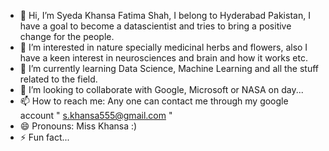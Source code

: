 - 👋 Hi, I’m Syeda Khansa Fatima Shah, I belong to Hyderabad Pakistan, I have a goal to become a datascientist and tries to bring a positive change for the people. 
- 👀 I’m interested in nature specially medicinal herbs and flowers, also I have a keen interest in neurosciences and brain and how it works etc.
- 🌱 I’m currently learning Data Science, Machine Learning and all the stuff related to the field.
- 💞️ I’m looking to collaborate with Google, Microsoft or NASA on day...
- 📫 How to reach me: Any one can contact me through my google account " s.khansa555@gmail.com "
- 😄 Pronouns: Miss Khansa :)
- ⚡ Fun fact...

<!---
Khansa555/Khansa555 is a ✨ special ✨ repository because its `README.md` (this file) appears on your GitHub profile.
You can click the Preview link to take a look at your changes.
--->
